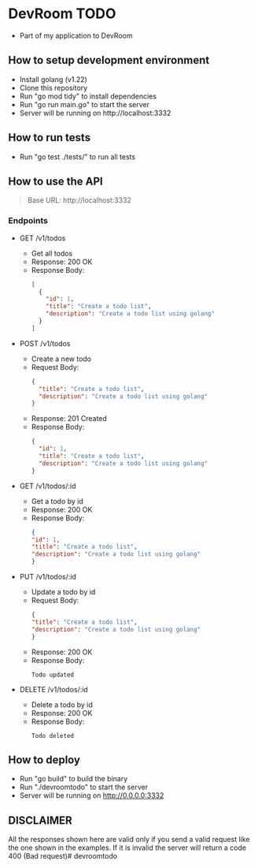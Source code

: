 # DevRoom TODO
- Part of my application to DevRoom

## How to setup development environment
- Install golang (v1.22)
- Clone this repository
- Run "go mod tidy" to install dependencies
- Run "go run main.go" to start the server
- Server will be running on http://localhost:3332

## How to run tests
- Run "go test ./tests/" to run all tests

## How to use the API
> Base URL: http://localhost:3332

### Endpoints
- GET /v1/todos
  - Get all todos
  - Response: 200 OK
  - Response Body: 
    ```json
    [
      {
        "id": 1,
        "title": "Create a todo list",
        "description": "Create a todo list using golang"
      }
    ]
    ```

- POST /v1/todos
  - Create a new todo
  - Request Body:
    ```json
    {
      "title": "Create a todo list",
      "description": "Create a todo list using golang"
    }
    ```
  - Response: 201 Created
  - Response Body:
    ```json
    {
      "id": 1,
      "title": "Create a todo list",
      "description": "Create a todo list using golang"
    }
    ```
- GET /v1/todos/:id
    - Get a todo by id
    - Response: 200 OK
    - Response Body:
        ```json
        {
        "id": 1,
        "title": "Create a todo list",
        "description": "Create a todo list using golang"
        }
        ```
      
- PUT /v1/todos/:id
  - Update a todo by id
  - Request Body:
      ```json
      {
      "title": "Create a todo list",
      "description": "Create a todo list using golang"
      }
      ```
  - Response: 200 OK
  - Response Body:
      ```
      Todo updated
      ```
- DELETE /v1/todos/:id
  - Delete a todo by id
  - Response: 200 OK
  - Response Body:
      ```
      Todo deleted
      ```
    
## How to deploy
- Run "go build" to build the binary
- Run "./devroomtodo" to start the server
- Server will be running on http://0.0.0.0:3332

## DISCLAIMER
All the responses shown here are valid only if you send a valid request like the one shown in the examples. If it is invalid the server will return a code 400 (Bad request)# devroomtodo
